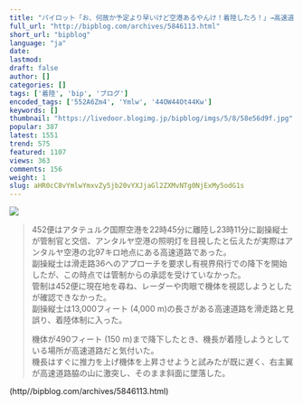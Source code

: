 ```yaml
---
title: "パイロット「お、何故か予定より早いけど空港あるやんけ！着陸したろ！」→高速道路に着陸し154人死亡 "
full_url: "http://bipblog.com/archives/5846113.html"
short_url: "bipblog"
language: "ja"
date: 
lastmod: 
draft: false
author: []
categories: []
tags: ['着陸', 'bip', 'ブログ']
encoded_tags: ['552A6Zm4', 'Ymlw', '44OW44Ot44Kw']
keywords: []
thumbnail: "https://livedoor.blogimg.jp/bipblog/imgs/5/8/58e56d9f.jpg"
popular: 387
latest: 1551
trend: 575
featured: 1107
views: 363
comments: 156
weight: 1
slug: aHR0cC8vYmlwYmxvZy5jb20vYXJjaGl2ZXMvNTg0NjExMy5odG1s
---
```


![](https://livedoor.blogimg.jp/bipblog/imgs/5/8/58e56d9f.jpg)

<blockquote><p class='ent_body_p ent_kyocho '> 452便はアタテュルク国際空港を22時45分に離陸し23時11分に副操縦士が管制官と交信、アンタルヤ空港の照明灯を目視したと伝えたが実際はアンタルヤ空港の北97キロ地点にある高速道路であった。<br> 副操縦士は滑走路36へのアプローチを要求し有視界飛行での降下を開始したが、この時点では管制からの承認を受けていなかった。<br> 管制は452便に現在地を尋ね、レーダーや肉眼で機体を視認しようとしたが確認できなかった。<br> 副操縦士は13,000フィート (4,000 m)の長さがある高速道路を滑走路と見誤り、着陸体制に入った。</p> <p class='ent_body_p ent_kyocho'>機体が490フィート (150 m)まで降下したとき、機長が着陸しようとしている場所が高速道路だと気付いた。<br> 機長はすぐに推力を上げ機体を上昇させようと試みたが既に遅く、右主翼が高速道路脇の山に激突し、そのまま斜面に墜落した。 </p></blockquote>

(http//bipblog.com/archives/5846113.html)
